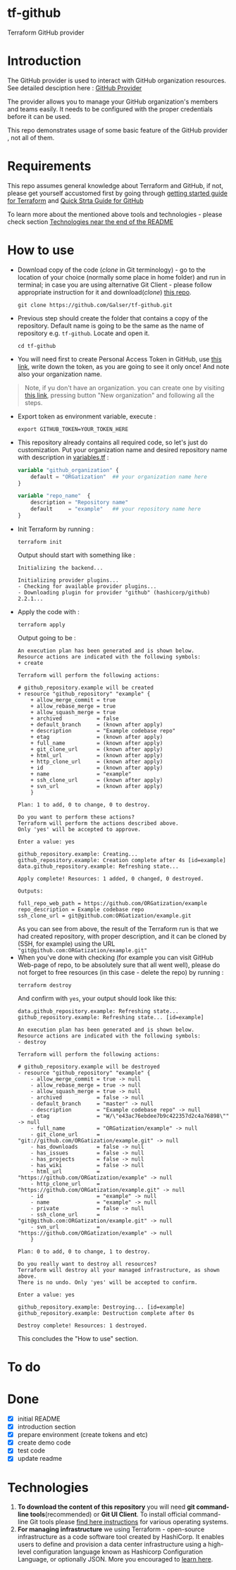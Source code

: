 # tf-github
Terraform GitHub provider

# Introduction
The GitHub provider is used to interact with GitHub organization resources. See detailed desciption here : [GitHub Provider](https://www.terraform.io/docs/providers/github/index.html)

The provider allows you to manage your GitHub organization's members and teams easily. It needs to be configured with the proper credentials before it can be used. 

This repo demonstrates usage of some basic feature of the GitHub provider , not all of them. 

# Requirements
This repo assumes general knowledge about Terraform and GitHub, if not, please get yourself accustomed first by going through [getting started guide for Terraform](https://learn.hashicorp.com/terraform?track=getting-started#getting-started) and [Quick Strta Guide for GitHub](https://guides.github.com/activities/hello-world/)

To learn more about the mentioned above tools and technologies -  please check section [Technologies near the end of the README](#technologies)

# How to use

- Download copy of the code (*clone* in Git terminology) - go to the location of your choice (normally some place in home folder) and run in terminal; in case you are using alternative Git Client - please follow appropriate instruction for it and download(*clone*) [this repo](https://github.com/Galser/tf-github.git). 
    ```
    git clone https://github.com/Galser/tf-github.git
    ```
- Previous step should create the folder that contains a copy of the repository. Default name is going to be the same as the name of repository e.g. `tf-github`. Locate and open it.
    ```
    cd tf-github
    ```
- You will need first to create Personal Access Token in GitHub, use [this link](https://github.com/settings/tokens), write down the token, as you are going to see it only once! And note also your organization name. 
> Note, if yu don't have an organization. you can create one by visiting [this link](https://github.com/settings/organizations), pressing button "New organization" and following all the steps.
- Export token as environment variable, execute : 
    ```
    export GITHUB_TOKEN=YOUR_TOKEN_HERE
    ```
- This repository already contains all required code, so let's just do customization. Put your organization name and desired repository name with description in [variables.tf](variables.tf) :
    ```terraform
    variable "github_organization" { 
        default = "ORGatization"  ## your organization name here
    }

    variable "repo_name"  {
        description = "Repository name"
        default     = "example"   ## your repository name here
    }
    ```
- Init Terraform by running :
    ```
    terraform init
    ```
    Output should start with something like : 
    ```
    Initializing the backend...

    Initializing provider plugins...
    - Checking for available provider plugins...
    - Downloading plugin for provider "github" (hashicorp/github) 2.2.1...
    ```
- Apply the code with :
    ```
    terraform apply
    ```
    Output going to be :
    ```shell
    An execution plan has been generated and is shown below.
    Resource actions are indicated with the following symbols:
    + create

    Terraform will perform the following actions:

    # github_repository.example will be created
    + resource "github_repository" "example" {
        + allow_merge_commit = true
        + allow_rebase_merge = true
        + allow_squash_merge = true
        + archived           = false
        + default_branch     = (known after apply)
        + description        = "Example codebase repo"
        + etag               = (known after apply)
        + full_name          = (known after apply)
        + git_clone_url      = (known after apply)
        + html_url           = (known after apply)
        + http_clone_url     = (known after apply)
        + id                 = (known after apply)
        + name               = "example"
        + ssh_clone_url      = (known after apply)
        + svn_url            = (known after apply)
        }

    Plan: 1 to add, 0 to change, 0 to destroy.

    Do you want to perform these actions?
    Terraform will perform the actions described above.
    Only 'yes' will be accepted to approve.

    Enter a value: yes

    github_repository.example: Creating...
    github_repository.example: Creation complete after 4s [id=example]
    data.github_repository.example: Refreshing state...

    Apply complete! Resources: 1 added, 0 changed, 0 destroyed.

    Outputs:

    full_repo_web_path = https://github.com/ORGatization/example
    repo_description = Example codebase repo
    ssh_clone_url = git@github.com:ORGatization/example.git
    ```
    As you can see from above, the result of the Terraform run is that we had created repository, with proper description, and it can be cloned by (SSH, for example) using the 
    URL `"git@github.com:ORGatization/example.git"`
- When you've done with checking (for example you can visit GitHub Web-page of repo, to be absolutely sure that all went well), please do not forget to free resources (in this case - delete the repo) by running : 
    ```
    terraform destroy
    ```
    And confirm with `yes`, your output should look like this:
    ```
    data.github_repository.example: Refreshing state...
    github_repository.example: Refreshing state... [id=example]

    An execution plan has been generated and is shown below.
    Resource actions are indicated with the following symbols:
    - destroy

    Terraform will perform the following actions:

    # github_repository.example will be destroyed
    - resource "github_repository" "example" {
        - allow_merge_commit = true -> null
        - allow_rebase_merge = true -> null
        - allow_squash_merge = true -> null
        - archived           = false -> null
        - default_branch     = "master" -> null
        - description        = "Example codebase repo" -> null
        - etag               = "W/\"e43ac76ebdee7b9c422357d2c4a76898\"" -> null
        - full_name          = "ORGatization/example" -> null
        - git_clone_url      = "git://github.com/ORGatization/example.git" -> null
        - has_downloads      = false -> null
        - has_issues         = false -> null
        - has_projects       = false -> null
        - has_wiki           = false -> null
        - html_url           = "https://github.com/ORGatization/example" -> null
        - http_clone_url     = "https://github.com/ORGatization/example.git" -> null
        - id                 = "example" -> null
        - name               = "example" -> null
        - private            = false -> null
        - ssh_clone_url      = "git@github.com:ORGatization/example.git" -> null
        - svn_url            = "https://github.com/ORGatization/example" -> null
        }

    Plan: 0 to add, 0 to change, 1 to destroy.

    Do you really want to destroy all resources?
    Terraform will destroy all your managed infrastructure, as shown above.
    There is no undo. Only 'yes' will be accepted to confirm.

    Enter a value: yes

    github_repository.example: Destroying... [id=example]
    github_repository.example: Destruction complete after 0s

    Destroy complete! Resources: 1 destroyed.    
    ```
    This concludes the "How to use" section.


# To do


# Done
- [x] initial README
- [x] introduction section
- [x] prepare environment (create tokens and etc)
- [x] create demo code
- [x] test code
- [x] update readme

# Technologies

1. **To download the content of this repository** you will need **git command-line tools**(recommended) or **Git UI Client**. To install official command-line Git tools please [find here instructions](https://git-scm.com/book/en/v2/Getting-Started-Installing-Git) for various operating systems. 
2. **For managing infrastructure** we using Terraform - open-source infrastructure as a code software tool created by HashiCorp. It enables users to define and provision a data center infrastructure using a high-level configuration language known as Hashicorp Configuration Language, or optionally JSON. More you encouraged to [learn here](https://www.terraform.io). 

